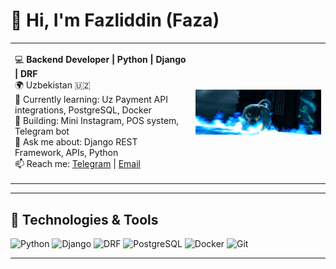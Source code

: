 # 👋 Hi, I'm Fazliddin (Faza)

<table>
<tr>
<td>

💻 **Backend Developer | Python | Django | DRF**  
🌍 Uzbekistan 🇺🇿  
🌱 Currently learning: Uz Payment API integrations, PostgreSQL, Docker  
🚀 Building: Mini Instagram, POS system, Telegram bot  
💬 Ask me about: Django REST Framework, APIs, Python  
📫 Reach me: [Telegram](https://t.me/belugadotenv) | [Email](mailto:phazliddinphozilov@gmail.com)

</td>
<td>
<img src="tailung.gif" width="400" />
</td>
</tr>
</table>

---

## 🔧 Technologies & Tools

![Python](https://img.shields.io/badge/-Python-3776AB?logo=python&logoColor=white&style=flat-square)
![Django](https://img.shields.io/badge/-Django-092E20?logo=django&logoColor=white&style=flat-square)
![DRF](https://img.shields.io/badge/-DRF-white?logo=django&labelColor=092E20&style=flat-square)
![PostgreSQL](https://img.shields.io/badge/-PostgreSQL-336791?logo=postgresql&logoColor=white&style=flat-square)
![Docker](https://img.shields.io/badge/-Docker-2496ED?logo=docker&logoColor=white&style=flat-square)
![Git](https://img.shields.io/badge/-Git-F05032?logo=git&logoColor=white&style=flat-square)

---

